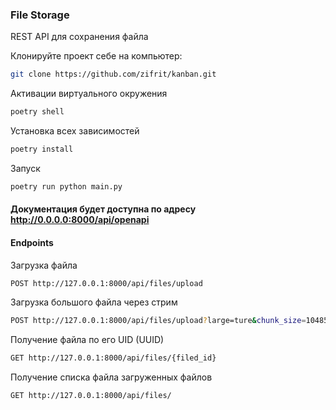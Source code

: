 ### File Storage
REST API для сохранения файла

Клонируйте проект себе на компьютер:
```bash
git clone https://github.com/zifrit/kanban.git
```
Активации виртуального окружения
```bash
poetry shell
```
Установка всех зависимостей
```bash
poetry install
```
Запуск 
```bash
poetry run python main.py 
```

#### Документация будет доступна по адресу http://0.0.0.0:8000/api/openapi

#### Endpoints

Загрузка файла
```bash
POST http://127.0.0.1:8000/api/files/upload
```

Загрузка большого файла через стрим
```bash
POST http://127.0.0.1:8000/api/files/upload?large=ture&chunk_size=1048576
```

Получение файла по его UID (UUID)
```bash
GET http://127.0.0.1:8000/api/files/{filed_id}
```
Получение списка файла загруженных файлов
```bash
GET http://127.0.0.1:8000/api/files/
```
